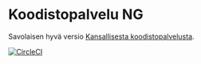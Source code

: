 # Koodistopalvelu NG

Savolaisen hyvä versio [Kansallisesta koodistopalvelusta](http://91.202.112.142/codeserver/).

[![CircleCI](https://circleci.com/gh/metacity/koodistopalvelu-ng.svg?style=shield)](https://circleci.com/gh/metacity/koodistopalvelu-ng)